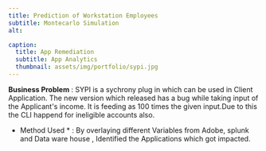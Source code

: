 ```yaml
---
title: Prediction of Workstation Employees
subtitle: Montecarlo Simulation
alt: 

caption:
  title: App Remediation 
  subtitle: App Analytics
  thumbnail: assets/img/portfolio/sypi.jpg
---
```

 **Business Problem** : SYPI is a sychrony plug in which can be used in Client Application. The new version which released has a bug while taking input of the Applicant's income. It is feeding as 100 times the given input.Due to this the CLI happend for ineligible accounts also. 

 * Method Used * : By overlaying different Variables from Adobe, splunk and Data ware house , Identified the Applications which got impacted.

 

